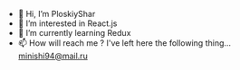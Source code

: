 - 👋 Hi, I’m PloskiyShar
- 👀 I’m interested in React.js
- 🌱 I’m currently learning Redux
- 📫 How will reach me ? I've left here the following thing... minishi94@mail.ru

<!---
PloskiyShar/PloskiyShar is a ✨ special ✨ repository because its `README.md` (this file) appears on your GitHub profile.
You can click the Preview link to take a look at your changes.
--->

